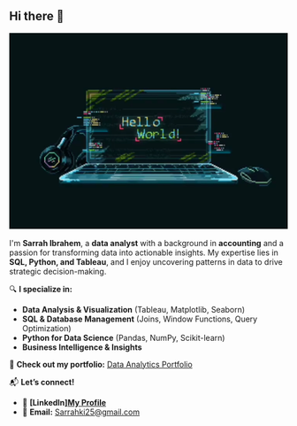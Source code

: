 ## Hi there 👋

![Alt Text](IMG_1503.jpg)

I'm **Sarrah Ibrahem**, a **data analyst** with a background in **accounting** and a passion for transforming data into actionable insights. My expertise lies in **SQL, Python, and Tableau**, and I enjoy uncovering patterns in data to drive strategic decision-making.  

🔍 **I specialize in:**  
- **Data Analysis & Visualization** (Tableau, Matplotlib, Seaborn)  
- **SQL & Database Management** (Joins, Window Functions, Query Optimization)  
- **Python for Data Science** (Pandas, NumPy, Scikit-learn)  
- **Business Intelligence & Insights**  

🚀 **Check out my portfolio:** [Data Analytics Portfolio](https://github.com/SarrahKIbrahem/Data-Analytics-Portfolio)  

📬 **Let’s connect!**  
- 💼 **[LinkedIn][My Profile](https://www.linkedin.com/in/sarrahkibrahem?utm_source=share&utm_campaign=share_via&utm_content=profile&utm_medium=ios_app)**  
- 📧 **Email:** Sarrahki25@gmail.com  
